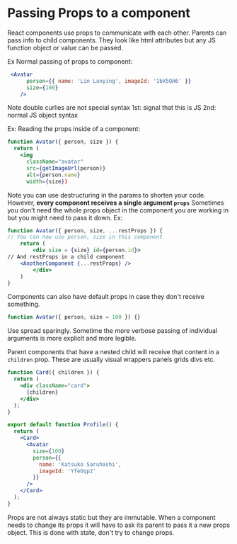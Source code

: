 # Passing Props to a component
React components use props to communicate with each other.
Parents can pass info to child components.
They look like html attributes but any JS function object or value can be passed.

Ex Normal passing of props to component:
```jsx
 <Avatar
      person={{ name: 'Lin Lanying', imageId: '1bX5QH6' }}
      size={100}
    />
```

Note double curlies are not special syntax 
1st: signal that this is JS
2nd: normal JS object syntax

Ex: Reading the props inside of a component:
```jsx
function Avatar({ person, size }) {
  return (
    <img
      className="avatar"
      src={getImageUrl(person)}
      alt={person.name}
      width={size})
```

Note you can use destructuring in the params to shorten your code.
However, **every component receives a single argument `props`**
Sometimes you don't need the whole props object in the component you are 
working in but you might need to pass it down.
Ex:
```jsx
function Avatar({ person, size, ...restProps }) {
// You can now use person, size in this component
    return ( 
        <div size = {size} id={person.id}>
// And restProps in a child component
    <AnotherComponent {...restProps} />
        </div>
    )
}
```

Components can also have default props in case they don't receive something.
```jsx
function Avatar({ person, size = 100 }) {}
```

Use spread sparingly. Sometime the more verbose passing of individual arguments
is more explicit and more legible.

Parent components that have a nested child will receive that content in a
`children` prop. These are usually visual wrappers panels grids divs etc.

```jsx
function Card({ children }) {
  return (
    <div className="card">
      {children}
    </div>
  );
}

export default function Profile() {
  return (
    <Card>
      <Avatar
        size={100}
        person={{ 
          name: 'Katsuko Saruhashi',
          imageId: 'YfeOqp2'
        }}
      />
    </Card>
  );
}
```

Props are not always static but they are immutable. When a component needs
to change its props it will have to ask its parent to pass it a new props object.
This is done with state, don't try to change props.






